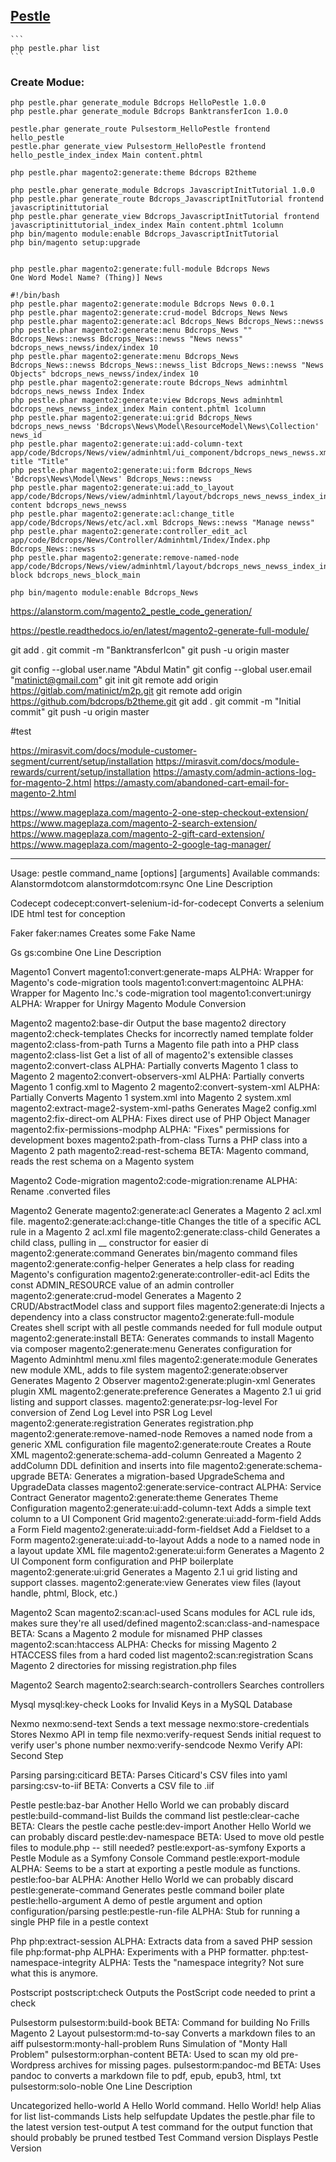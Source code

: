 ## [Pestle](https://github.com/astorm/pestle) 

    ```
    php pestle.phar list
    ```

### Create Modue:
```
php pestle.phar generate_module Bdcrops HelloPestle 1.0.0
php pestle.phar generate_module Bdcrops BanktransferIcon 1.0.0

pestle.phar generate_route Pulsestorm_HelloPestle frontend hello_pestle
pestle.phar generate_view Pulsestorm_HelloPestle frontend hello_pestle_index_index Main content.phtml

php pestle.phar magento2:generate:theme Bdcrops B2theme

php pestle.phar generate_module Bdcrops JavascriptInitTutorial 1.0.0
php pestle.phar generate_route Bdcrops_JavascriptInitTutorial frontend javascriptinittutorial
php pestle.phar generate_view Bdcrops_JavascriptInitTutorial frontend javascriptinittutorial_index_index Main content.phtml 1column
php bin/magento module:enable Bdcrops_JavascriptInitTutorial
php bin/magento setup:upgrade


php pestle.phar magento2:generate:full-module Bdcrops News
One Word Model Name? (Thing)] News

#!/bin/bash
php pestle.phar magento2:generate:module Bdcrops News 0.0.1
php pestle.phar magento2:generate:crud-model Bdcrops_News News
php pestle.phar magento2:generate:acl Bdcrops_News Bdcrops_News::newss
php pestle.phar magento2:generate:menu Bdcrops_News "" Bdcrops_News::newss Bdcrops_News::newss "News newss" bdcrops_news_newss/index/index 10
php pestle.phar magento2:generate:menu Bdcrops_News Bdcrops_News::newss Bdcrops_News::newss_list Bdcrops_News::newss "News Objects" bdcrops_news_newss/index/index 10
php pestle.phar magento2:generate:route Bdcrops_News adminhtml bdcrops_news_newss Index Index
php pestle.phar magento2:generate:view Bdcrops_News adminhtml bdcrops_news_newss_index_index Main content.phtml 1column
php pestle.phar magento2:generate:ui:grid Bdcrops_News bdcrops_news_newss 'Bdcrops\News\Model\ResourceModel\News\Collection' news_id
php pestle.phar magento2:generate:ui:add-column-text app/code/Bdcrops/News/view/adminhtml/ui_component/bdcrops_news_newss.xml title "Title"
php pestle.phar magento2:generate:ui:form Bdcrops_News 'Bdcrops\News\Model\News' Bdcrops_News::newss
php pestle.phar magento2:generate:ui:add_to_layout app/code/Bdcrops/News/view/adminhtml/layout/bdcrops_news_newss_index_index.xml content bdcrops_news_newss
php pestle.phar magento2:generate:acl:change_title app/code/Bdcrops/News/etc/acl.xml Bdcrops_News::newss "Manage newss"
php pestle.phar magento2:generate:controller_edit_acl app/code/Bdcrops/News/Controller/Adminhtml/Index/Index.php Bdcrops_News::newss
php pestle.phar magento2:generate:remove-named-node app/code/Bdcrops/News/view/adminhtml/layout/bdcrops_news_newss_index_index.xml block bdcrops_news_block_main

php bin/magento module:enable Bdcrops_News
```




https://alanstorm.com/magento2_pestle_code_generation/

https://pestle.readthedocs.io/en/latest/magento2-generate-full-module/



git add .
git commit -m "BanktransferIcon"
git push -u origin master


git config --global user.name "Abdul Matin"
git config --global user.email "matinict@gmail.com"
git init
git remote add origin https://gitlab.com/matinict/m2p.git
git remote add origin https://github.com/bdcrops/b2theme.git
git add .
git commit -m "Initial commit"
git push -u origin master


#test

https://mirasvit.com/docs/module-customer-segment/current/setup/installation
https://mirasvit.com/docs/module-rewards/current/setup/installation
https://amasty.com/admin-actions-log-for-magento-2.html
https://amasty.com/abandoned-cart-email-for-magento-2.html

https://www.mageplaza.com/magento-2-one-step-checkout-extension/
https://www.mageplaza.com/magento-2-search-extension/
https://www.mageplaza.com/magento-2-gift-card-extension/
https://www.mageplaza.com/magento-2-google-tag-manager/




***

Usage: pestle command_name [options] [arguments]
Available commands:
Alanstormdotcom
  alanstormdotcom:rsync                      One Line Description

Codecept
  codecept:convert-selenium-id-for-codecept  Converts a selenium IDE html test for conception

Faker
  faker:names                                Creates some Fake Name

Gs
  gs:combine                                 One Line Description

Magento1 Convert
  magento1:convert:generate-maps             ALPHA: Wrapper for Magento's code-migration tools
  magento1:convert:magentoinc                ALPHA: Wrapper for Magento Inc.'s code-migration tool
  magento1:convert:unirgy                    ALPHA: Wrapper for Unirgy Magento Module Conversion

Magento2
  magento2:base-dir                          Output the base magento2 directory
  magento2:check-templates                   Checks for incorrectly named template folder
  magento2:class-from-path                   Turns a Magento file path into a PHP class
  magento2:class-list                        Get a list of all of magento2's extensible classes
  magento2:convert-class                     ALPHA: Partially converts Magento 1 class to Magento 2
  magento2:convert-observers-xml             ALPHA: Partially converts Magento 1 config.xml to Magento 2
  magento2:convert-system-xml                ALPHA: Partially Converts Magento 1 system.xml into Magento 2 system.xml
  magento2:extract-mage2-system-xml-paths    Generates Mage2 config.xml
  magento2:fix-direct-om                     ALPHA: Fixes direct use of PHP Object Manager
  magento2:fix-permissions-modphp            ALPHA: "Fixes" permissions for development boxes
  magento2:path-from-class                   Turns a PHP class into a Magento 2 path
  magento2:read-rest-schema                  BETA: Magento command, reads the rest schema on a Magento system

Magento2 Code-migration
  magento2:code-migration:rename             ALPHA: Rename .converted files

Magento2 Generate
  magento2:generate:acl                      Generates a Magento 2 acl.xml file.
  magento2:generate:acl:change-title         Changes the title of a specific ACL rule in a Magento 2 acl.xml file
  magento2:generate:class-child              Generates a child class, pulling in __ constructor for easier di
  magento2:generate:command                  Generates bin/magento command files
  magento2:generate:config-helper            Generates a help class for reading Magento's configuration
  magento2:generate:controller-edit-acl      Edits the const ADMIN_RESOURCE value of an admin controller
  magento2:generate:crud-model               Generates a Magento 2 CRUD/AbstractModel class and support files
  magento2:generate:di                       Injects a dependency into a class constructor
  magento2:generate:full-module              Creates shell script with all pestle commands needed for full module output
  magento2:generate:install                  BETA: Generates commands to install Magento via composer
  magento2:generate:menu                     Generates configuration for Magento Adminhtml menu.xml files
  magento2:generate:module                   Generates new module XML, adds to file system
  magento2:generate:observer                 Generates Magento 2 Observer
  magento2:generate:plugin-xml               Generates plugin XML
  magento2:generate:preference               Generates a Magento 2.1 ui grid listing and support classes.
  magento2:generate:psr-log-level            For conversion of Zend Log Level into PSR Log Level
  magento2:generate:registration             Generates registration.php
  magento2:generate:remove-named-node        Removes a named node from a generic XML configuration file
  magento2:generate:route                    Creates a Route XML
  magento2:generate:schema-add-column        Genreated a Magento 2 addColumn DDL definition and inserts into file
  magento2:generate:schema-upgrade           BETA: Generates a migration-based UpgradeSchema and UpgradeData classes
  magento2:generate:service-contract         ALPHA: Service Contract Generator
  magento2:generate:theme                    Generates Theme Configuration
  magento2:generate:ui:add-column-text       Adds a simple text column to a UI Component Grid
  magento2:generate:ui:add-form-field        Adds a Form Field
  magento2:generate:ui:add-form-fieldset     Add a Fieldset to a Form
  magento2:generate:ui:add-to-layout         Adds a <uiComponent/> node to a named node in a layout update XML file
  magento2:generate:ui:form                  Generates a Magento 2 UI Component form configuration and PHP boilerplate
  magento2:generate:ui:grid                  Generates a Magento 2.1 ui grid listing and support classes.
  magento2:generate:view                     Generates view files (layout handle, phtml, Block, etc.)

Magento2 Scan
  magento2:scan:acl-used                     Scans modules for ACL rule ids, makes sure they're all used/defined
  magento2:scan:class-and-namespace          BETA: Scans a Magento 2 module for misnamed PHP classes
  magento2:scan:htaccess                     ALPHA: Checks for missing Magento 2 HTACCESS files from a hard coded list
  magento2:scan:registration                 Scans Magento 2 directories for missing registration.php files

Magento2 Search
  magento2:search:search-controllers         Searches controllers

Mysql
  mysql:key-check                            Looks for Invalid Keys in a MySQL Database

Nexmo
  nexmo:send-text                            Sends a text message
  nexmo:store-credentials                    Stores Nexmo API in temp file
  nexmo:verify-request                       Sends initial request to verify user's phone number
  nexmo:verify-sendcode                      Nexmo Verify API: Second Step

Parsing
  parsing:citicard                           BETA: Parses Citicard's CSV files into yaml
  parsing:csv-to-iif                         BETA: Converts a CSV file to .iif

Pestle
  pestle:baz-bar                             Another Hello World we can probably discard
  pestle:build-command-list                  Builds the command list
  pestle:clear-cache                         BETA: Clears the pestle cache
  pestle:dev-import                          Another Hello World we can probably discard
  pestle:dev-namespace                       BETA: Used to move old pestle files to module.php -- still needed?
  pestle:export-as-symfony                   Exports a Pestle Module as a Symfony Console Command
  pestle:export-module                       ALPHA: Seems to be a start at exporting a pestle module as functions.
  pestle:foo-bar                             ALPHA: Another Hello World we can probably discard
  pestle:generate-command                    Generates pestle command boiler plate
  pestle:hello-argument                      A demo of pestle argument and option configuration/parsing
  pestle:pestle-run-file                     ALPHA: Stub for running a single PHP file in a pestle context

Php
  php:extract-session                        ALPHA: Extracts data from a saved PHP session file
  php:format-php                             ALPHA: Experiments with a PHP formatter.
  php:test-namespace-integrity               ALPHA: Tests the "namespace integrity?  Not sure what this is anymore.

Postscript
  postscript:check                           Outputs the PostScript code needed to print a check

Pulsestorm
  pulsestorm:build-book                      BETA: Command for building No Frills Magento 2 Layout
  pulsestorm:md-to-say                       Converts a markdown files to an aiff
  pulsestorm:monty-hall-problem              Runs Simulation of "Monty Hall Problem"
  pulsestorm:orphan-content                  BETA: Used to scan my old pre-Wordpress archives for missing pages.
  pulsestorm:pandoc-md                       BETA: Uses pandoc to converts a markdown file to pdf, epub, epub3, html, txt
  pulsestorm:solo-noble                      One Line Description

Uncategorized
  hello-world                                A Hello World command.  Hello World!
  help                                       Alias for list
  list-commands                              Lists help
  selfupdate                                 Updates the pestle.phar file to the latest version
  test-output                                A test command for the output function that should probably be pruned
  testbed                                    Test Command
  version                                    Displays Pestle Version
